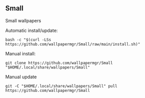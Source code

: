 ## Small
  
Small wallpapers  
  
Automatic install/update:
  
```shell
bash -c "$(curl -LSs https://github.com/wallpapermgr/Small/raw/main/install.sh)"
```
  
Manual install:
  
```shell
git clone https://github.com/wallpapermgr/Small "$HOME/.local/share/wallpapers/Small"
```
  
Manual update
  
```shell
git -C "$HOME/.local/share/wallpapers/Small" pull https://github.com/wallpapermgr/Small  
```

